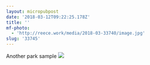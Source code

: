 ```yaml
---
layout: micropubpost
date: '2018-03-12T09:22:25.178Z'
title: ''
mf-photo:
  - 'http://reece.work/media/2018-03-33740/image.jpg'
slug: '33745'
---
```

Another park sample
![](http://reece.work/media/2018-03-33740/image.jpg)